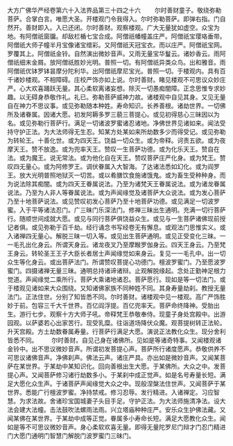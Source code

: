 <!-- { "loadSidebar": true } -->
大方广佛华严经卷第六十入法界品第三十四之十六
　　尔时善财童子。敬绕弥勒菩萨。合掌白言。唯愿大圣。开楼观门令我得入。尔时弥勒菩萨。即弹右指。门自然开。善财即入。入已还闭。尔时善财。观察楼观。广大无量犹如虚空。众宝为地。有阿僧祇窗牖。却敌栏楯七宝合成。阿僧祇幡幢盖庄严。阿僧祇宝璎珞垂带。阿僧祇大师子幢半月宝像诸宝缯彩。又阿僧祇天冠宝衣。而以庄严。阿僧祇宝网。罗覆其上。阿僧祇金铃。自然演出微妙音声。又雨无量宝华鬘云。诸妙香云。雨阿僧祇细末金屑。放阿僧祇胜妙光明。普照一切。有阿僧祇异类众鸟。出和雅音。雨阿僧祇优钵罗钵昙摩分陀利华。出阿僧祇摩尼宝光。普照一切。于楼观内。具有百千诸妙楼观。不相障碍。庄校严饰亦如上说。尔时善财。睹见楼观不可思议众妙庄严。心大欢喜踊跃无量。其心柔软离诸妄想。除灭一切愚痴闇障。正念思惟专求妙趣。以无碍身恭敬作礼。礼已。弥勒菩萨威神力故。诸楼观中自见其身。又见无量自在神力不思议事。或见弥勒随本种姓。寿命知识。长养善根。诸劫世界。一切佛所及诸眷属。因诸大愿。初发阿耨多罗三藐三菩提心。或见初得慈心三昧因以为名。或见弥勒行菩萨行。满足一切诸波罗蜜诸忍诸地。净佛世界见诸如来。闻法受持守护正法。为大法师得无生忍。知某方处某如来所劫数多少而得受记。或见弥勒为转轮王。十善化世。或为四天王。饶益一切众生。或为帝释。诃责五欲。或为夜摩天王。赞不放逸。或为兜率天王。赞叹一生菩萨功德。或为化乐天王。赞自在法。或为魔王。说无常法。或为他化自在天王。赞叹菩萨庄严化身。或为梵王。赞叹四无量心。或为阿修罗王。调伏眷属入大智海。了达诸法悉如幻化。或为阎罗王。放大光明普照地狱灭一切苦。或以肴膳饮食施诸饿鬼。或为畜生受种种身。而为说法除其痴闇。或为四天王眷属说法。乃至为诸梵天王眷属说法。或为诸龙眷属说法。乃至为人非人等眷属说法。或为声闻缘觉及诸菩萨大众说法。或为发心菩萨乃至十地菩萨说法。或见赞叹初发心菩萨乃至十地菩萨功德。或见满足一切波罗蜜。入于平等诸法忍门。广三昧门乐深法门。修禅三昧出生通明。充满一切行菩萨行。随顺世间成就大愿。或见与同行菩萨俱饶益众生。或见与一生菩萨诸佛现前授记者俱。或见弥勒于百千劫。经行诵念书写经卷无有懈息。或观法门思惟实义。或入诸禅四无量心。解脱三昧一切入等。或见出生菩萨通明。或见正受变化三昧。一一毛孔出化身云。所谓天身云。诸龙夜叉乃至摩睺罗伽身云。四天王身云。乃至梵王身云。转轮圣王王子大臣长者居士声闻缘觉如来身云。复见一一毛孔中。出一切众生等化身云。或出菩萨法门。所谓赞叹菩提心功德门。檀波罗蜜门。乃至愿波罗蜜门。四摄诸禅无量三昧。通明总持诸谛诸辩。止观解脱缘起。念处正勤神足根力觉道。声闻缘觉二乘所行。菩萨大乘诸地诸忍。菩萨愿行。现如是等一切法门。或于楼观见诸如来大众围绕。又知诸佛家族不同种姓不同。其身寿量劫刹。教授无量法门。正法住世。分别了知皆悉不同。尔时善财。诸楼观中见一楼观。高广严饰胜妙于前。包容三千大千世界。百亿阎浮提。百亿兜率天。菩萨命终降神。受胎出生。游行七步。观察十方大师子吼。帝释梵王恭敬奉侍。现童子身处宫殿中。出游园观。以萨婆若心出家苦行。现受乳糜。往诣道场降伏众魔。观菩提树转正法轮。升天宫殿。方土劫数眷属寿量。行菩萨行满足大愿。演说正法教化众生。现分舍利皆悉不同。
　　尔时善财。自见己身在诸佛所。见如是等诸奇特事。又闻楼观诸金铃中。出不思议微妙音声。所谓初发菩提心声。菩萨所行诸度愿声。恭敬供养不可思议诸佛音声。净佛刹声。佛法云声。诸庄严具。亦出如是微妙音声。又闻某菩萨在某世界。于某劫中某知识化。回向善根出生大愿。于某佛所。大众之中。发菩提心声。又闻菩萨修习诸行劫数多小。于某刹中成正觉声。如是名号寿量长短。满足大愿化众生声。于诸菩萨声闻缘觉大众之中。现般涅槃法住世声。又闻菩萨于某世界。悉能广行檀波罗蜜。净持禁戒。修习忍辱。发行精进。入诸禅定。习应智慧。为求法故。舍诸珍宝国城妻子头目手足。守护正法。为大法师施清净法。设大法会建大法幢。击法鼓吹法螺雨法雨。兴立塔庙种种庄严。安乐众生护佛法藏。又闻某佛在某世界。于某劫中成等正觉。眷属多小寿命长短。满足大愿教化众生。闻如是等不可思议微妙音声。身心柔软欢喜无量。即得无量陀罗尼门辩才门忍门精进门大愿门通明门智慧门解脱门波罗蜜门三昧门。
